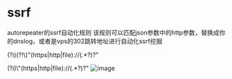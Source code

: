 # ssrf
autorepeater的ssrf自动化规则
该规则可以匹配json参数中的http参数，替换成你的dnslog，或者是vps的302跳转地址进行自动化ssrf挖掘


(?i)(?!\\)\"(https|http|file)://(.*?)?"


(?i)\\\"(https|http|file)://(.*?)?\"
![image](https://github.com/chenlinji34/ssrf/assets/126755230/a1b28c54-1dff-4fec-ad30-f5d430823231)
